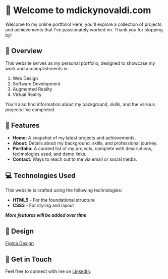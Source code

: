 # 🙂 Welcome to mdickynovaldi.com

Welcome to my online portfolio! Here, you'll explore a collection of projects and achievements that I've passionately worked on. Thank you for stopping by!

## 👋 Overview

This website serves as my personal portfolio, designed to showcase my work and accomplishments in:

1. Web Design
2. Software Development
3. Augmented Reality
4. Virtual Reality

You'll also find information about my background, skills, and the various projects I’ve completed.

## 🧩 Features

- **Home:** A snapshot of my latest projects and achievements.
- **About:** Details about my background, skills, and professional journey.
- **Portfolio:** A curated list of my projects, complete with descriptions, technologies used, and demo links.
- **Contact:** Ways to reach out to me via email or social media.

## 💻 Technologies Used

This website is crafted using the following technologies:

- **HTML5** - For the foundational structure
- **CSS3** - For styling and layout

**_More features will be added over time_**

## 🎨 Design

[Figma Design](https://www.figma.com/design/pqjPrJVMB3tkEyXhJUxwe2/Untitled?node-id=0-1&t=urS4uifIw4r6WYT6-1)

## 📱 Get in Touch

Feel free to connect with me on [LinkedIn](https://linkedin.com/in/mochdickynovaldi).
